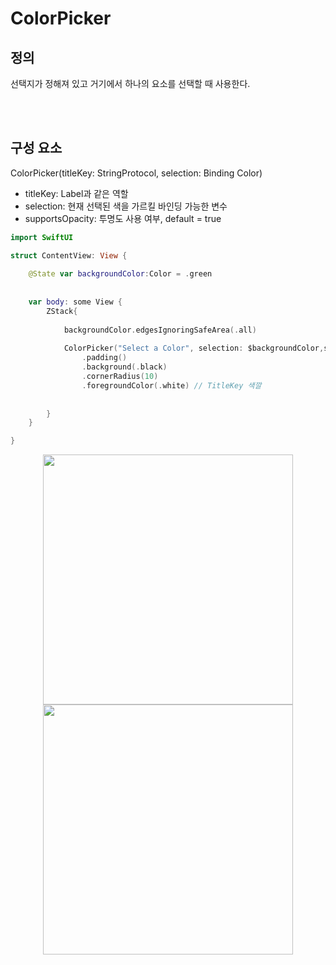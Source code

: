 # ColorPicker

## 정의

선택지가 정해져 있고 거기에서 하나의 요소를 선택할 때 사용한다.

<br>
<br>

## 구성 요소

ColorPicker(titleKey: StringProtocol, selection: Binding Color)

- titleKey: Label과 같은 역할 
- selection: 현재 선택된 색을 가르킬 바인딩 가능한 변수
- supportsOpacity: 투명도 사용 여부, default = true


```swift
import SwiftUI

struct ContentView: View {
    
    @State var backgroundColor:Color = .green
    
    
    var body: some View {
        ZStack{
            
            backgroundColor.edgesIgnoringSafeArea(.all)
            
            ColorPicker("Select a Color", selection: $backgroundColor,supportsOpacity: true)
                .padding()
                .background(.black)
                .cornerRadius(10)
                .foregroundColor(.white) // TitleKey 색깔
            
            
        }
    }

}
```


<p align = "center"> <img height = "400" src="https://github.com/wakmusic/wakmusic-iOS/assets/48616183/12f55eab-adb0-4cbf-9e2f-22c8a0526134">  <img height = "400" src = "https://github.com/wakmusic/wakmusic-iOS/assets/48616183/31716e29-c4bc-4a00-b665-7f5604fdd31b">  </p>



